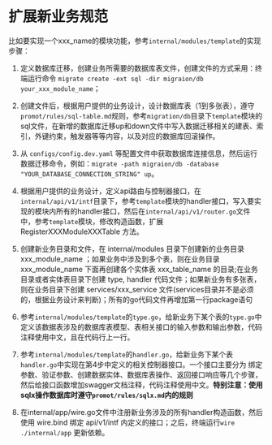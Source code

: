 # 扩展新业务规范
比如要实现一个xxx_name的模块功能，参考`internal/modules/template`的实现步骤：

1. 定义数据库迁移，创建业务所需要的数据库表文件，创建文件的方式采用：终端运行命令 `migrate create -ext sql -dir migraion/db your_xxx_module_name`；

2. 创建文件后，根据用户提供的业务设计，设计数据库表（1到多张表），遵守`promot/rules/sql-table.md`规则，参考`migration/db`目录下`template`模块的sql文件，在新增的数据库迁移up和down文件中写入数据迁移相关的建表、索引，外键约束，触发器等等内容，以及对应的数据库回滚操作。

3. 从 `configs/config.dev.yaml` 等配置文件中获取数据库连接信息，然后运行数据迁移命令，例如：`migrate -path migraion/db -database "YOUR_DATABASE_CONNECTION_STRING" up`。

4. 根据用户提供的业务设计，定义api路由与控制器接口，在`internal/api/v1/intf`目录下，参考`template`模块的handler接口，写入要实现的模块内所有的handler接口，然后在`internal/api/v1/router.go`文件中，参考`template`模块，修改构造函数，扩展 RegisterXXXModuleXXXTable 方法。

5. 创建新业务目录和文件，在 internal/modules 目录下创建新的业务目录 xxx_module_name ；如果业务中涉及到多个表，则在业务目录 xxx_module_name 下面再创建各个实体表 xxx_table_name 的目录;在业务目录或者实体表目录下创建 type, handler 代码文件；如果新业务有多张表，则在业务目录下创建 services/xxx_service 文件(services目录并不是必须的，根据业务设计来判断)；所有的go代码文件再增加第一行package语句

6. 参考`internal/modules/template`的`type.go`，给新业务下某个表的`type.go`中定义该数据表涉及的数据库表模型、表相关接口的输入参数和输出参数，代码注释使用中文，且在代码行上一行。

7. 参考`internal/modules/template`的`handler.go`，给新业务下某个表`handler.go`中实现在第4步中定义的相关控制器接口。一个接口主要分为 绑定参数、验证参数、创建数据实体、数据库表操作、返回接口响应等几个步骤，然后给接口函数增加swagger文档注释，代码注释使用中文。**特别注意：使用sqlx操作数据库时遵守`promot/rules/sqlx.md`内的规则**

8. 在internal/app/wire.go文件中注册新业务涉及的所有handler构造函数，然后使用 wire.bind 绑定 api/v1/intf 内定义的接口；之后，终端运行`wire ./internal/app` 更新依赖。
